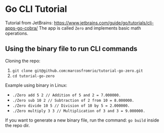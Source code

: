 # Go CLI Tutorial

Tutorial from JetBrains: https://www.jetbrains.com/guide/go/tutorials/cli-apps-go-cobra/
The app is called `Zero` and implements basic math operations.

## Using the binary file to run CLI commands

Cloning the repo:

1. `git clone git@github.com:marcosfromrio/tutorial-go-zero.git`
2. `cd tutorial-go-zero`

Example using binary in Linux:

- `./Zero add 5 2 // Addition of 5 and 2 = 7.000000.`
- `./Zero sub 10 2 // Subtraction of 2 from 10 = 8.000000.`
- `./Zero divide 10 5 // Division of 10 by 5 = 2.000000.`
- `./Zero multiply 3 3 // Multiplication of 3 and 3 = 9.000000.`

If you want to generate a new binary file, run the command: `go build` inside the repo dir.
